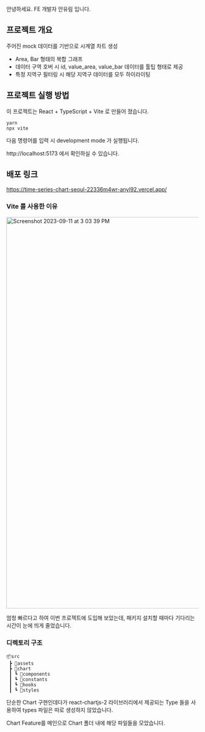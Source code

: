 안녕하세요. FE 개발자 안유림 입니다.

## 프로젝트 개요

주어진 mock 데이터를 기반으로 시계열 차트 생성

- Area, Bar 형태의 복합 그래프
- 데이터 구역 호버 시 id, value_area, value_bar 데이터를 툴팁 형태로 제공
- 특정 지역구 필터링 시 해당 지역구 데이터를 모두 하이라이팅

## 프로젝트 실행 방법

이 프로젝트는 React + TypeScript + Vite 로 만들어 졌습니다.

```shell
yarn
npx vite
```

다음 명령어를 입력 시 development mode 가 실행됩니다.

http://localhost:5173 에서 확인하실 수 있습니다.

## 배포 링크

https://time-series-chart-seoul-22336m4wr-anyl92.vercel.app/



### Vite 를 사용한 이유
<img width="1024" alt="Screenshot 2023-09-11 at 3 03 39 PM" src="https://github.com/anyl92/time-series-chart-seoul/assets/52682692/5cc1ec01-2c9e-4214-b48f-42629b0e803f">

엄청 빠르다고 하여 이번 프로젝트에 도입해 보았는데, 패키지 설치할 때마다 기다리는 시간이 눈에 띄게 줄었습니다.

### 디렉토리 구조
```
📦src
 ┣ 📂assets
 ┣ 📂chart
 ┃ ┗ 📂components
 ┃ ┗ 📂constants
 ┃ ┗ 📂hooks
 ┃ ┗ 📂styles
```
단순한 Chart 구현인데다가 react-chartjs-2 라이브러리에서 제공되는 Type 들을 사용하여 types 파일은 따로 생성하지 않았습니다.

Chart Feature를 메인으로 Chart 폴더 내에 해당 파일들을 모았습니다.
